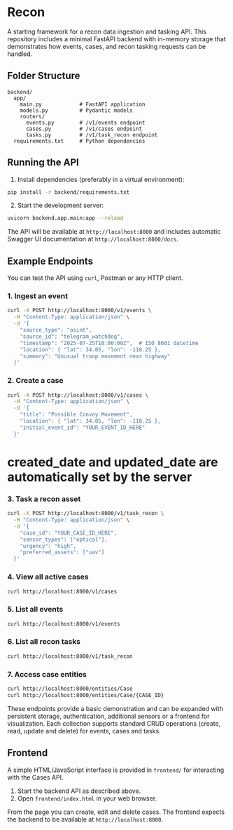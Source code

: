 # Recon

A starting framework for a recon data ingestion and tasking API. This repository includes a minimal FastAPI backend with in-memory storage that demonstrates how events, cases, and recon tasking requests can be handled.

## Folder Structure

```
backend/
  app/
    main.py            # FastAPI application
    models.py          # Pydantic models
    routers/
      events.py        # /v1/events endpoint
      cases.py         # /v1/cases endpoint
      tasks.py         # /v1/task_recon endpoint
  requirements.txt     # Python dependencies
```

## Running the API

1. Install dependencies (preferably in a virtual environment):

```bash
pip install -r backend/requirements.txt
```

2. Start the development server:

```bash
uvicorn backend.app.main:app --reload
```

The API will be available at `http://localhost:8000` and includes automatic Swagger UI documentation at `http://localhost:8000/docs`.

## Example Endpoints

You can test the API using `curl`, Postman or any HTTP client.

### 1. Ingest an event
```bash
curl -X POST http://localhost:8000/v1/events \
  -H "Content-Type: application/json" \
  -d '{
    "source_type": "osint",
    "source_id": "telegram_watchdog",
    "timestamp": "2025-07-25T10:00:00Z",  # ISO 8601 datetime
    "location": { "lat": 34.05, "lon": -118.25 },
    "summary": "Unusual troop movement near highway"
  }'
```

### 2. Create a case
```bash
curl -X POST http://localhost:8000/v1/cases \
  -H "Content-Type: application/json" \
  -d '{
    "title": "Possible Convoy Movement",
    "location": { "lat": 34.05, "lon": -118.25 },
    "initial_event_id": "YOUR_EVENT_ID_HERE"
  }'
```
# created_date and updated_date are automatically set by the server

### 3. Task a recon asset
```bash
curl -X POST http://localhost:8000/v1/task_recon \
  -H "Content-Type: application/json" \
  -d '{
    "case_id": "YOUR_CASE_ID_HERE",
    "sensor_types": ["optical"],
    "urgency": "high",
    "preferred_assets": ["uav"]
  }'
```

### 4. View all active cases
```bash
curl http://localhost:8000/v1/cases
```

### 5. List all events
```bash
curl http://localhost:8000/v1/events
```

### 6. List all recon tasks
```bash
curl http://localhost:8000/v1/task_recon
```

### 7. Access case entities
```bash
curl http://localhost:8000/entities/Case
curl http://localhost:8000/entities/Case/{CASE_ID}
```

These endpoints provide a basic demonstration and can be expanded with persistent storage, authentication, additional sensors or a frontend for visualization. Each collection supports standard CRUD operations (create, read, update and delete) for events, cases and tasks.

## Frontend

A simple HTML/JavaScript interface is provided in `frontend/` for interacting with the
Cases API.

1. Start the backend API as described above.
2. Open `frontend/index.html` in your web browser.

From the page you can create, edit and delete cases. The frontend expects the
backend to be available at `http://localhost:8000`.
